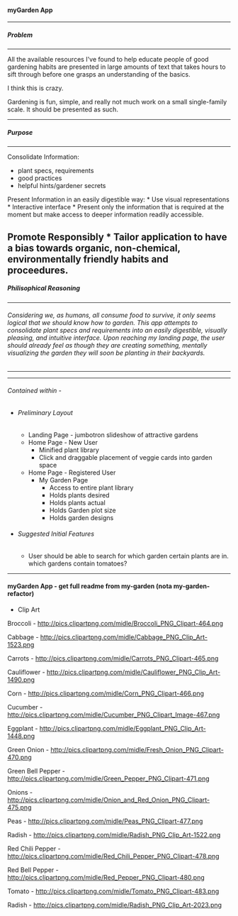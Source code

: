 #### myGarden App
---
##### Problem
---
All the available resources I've found to help educate people of good gardening habits are presented in large amounts of text that takes hours to sift through before one grasps an understanding of the basics.

I think this is crazy. 

Gardening is fun, simple, and really not much work on a small single-family scale. It should be presented as such.

---

##### Purpose
---
Consolidate Information: 
  * plant specs, requirements
  * good practices
  * helpful hints/gardener secrets

Present Information in an easily digestible way:
    * Use visual representations
    * Interactive interface
    * Present only the information that is required at the moment but make access to deeper information readily accessible.

Promote Responsibly
    * Tailor application to have a bias towards organic, non-chemical, environmentally friendly habits and proceedures.
---

##### Philisophical Reasoning
---
###### Considering we, as humans, all consume food to survive, it only seems logical that we should know how to garden.  This app attempts to consolidate plant specs and requirements into an easily digestible, visually pleasing, and intuitive interface.  Upon reaching my landing page, the user should already feel as though they are creating something, mentally visualizing the garden they will soon be planting in their backyards.
---
---
###### Contained within -
* ###### Preliminary Layout
    * Landing Page - jumbotron slideshow of attractive gardens
    * Home Page - New User
        * Minified plant library
        * Click and draggable placement of veggie cards into garden space
    * Home Page - Registered User
        * My Garden Page
            *  Access to entire plant library
            *  Holds plants desired
            *  Holds plants actual
            *  Holds Garden plot size
            *  Holds garden designs

* ###### Suggested Initial Features
    * User should be able to search for which garden certain plants are in.  which gardens contain tomatoes?

------

#### myGarden App - get full readme from my-garden (nota my-garden-refactor)

- Clip Art

Broccoli - 
  http://pics.clipartpng.com/midle/Broccoli_PNG_Clipart-464.png

Cabbage - 
  http://pics.clipartpng.com/midle/Cabbage_PNG_Clip_Art-1523.png

Carrots - 
  http://pics.clipartpng.com/midle/Carrots_PNG_Clipart-465.png

Cauliflower -
  http://pics.clipartpng.com/midle/Cauliflower_PNG_Clip_Art-1490.png

Corn - 
  http://pics.clipartpng.com/midle/Corn_PNG_Clipart-466.png

Cucumber - 
  http://pics.clipartpng.com/midle/Cucumber_PNG_Clipart_Image-467.png

Eggplant -
  http://pics.clipartpng.com/midle/Eggplant_PNG_Clip_Art-1448.png

Green Onion -
  http://pics.clipartpng.com/midle/Fresh_Onion_PNG_Clipart-470.png

Green Bell Pepper -
  http://pics.clipartpng.com/midle/Green_Pepper_PNG_Clipart-471.png

Onions -
  http://pics.clipartpng.com/midle/Onion_and_Red_Onion_PNG_Clipart-475.png

Peas - 
  http://pics.clipartpng.com/midle/Peas_PNG_Clipart-477.png

Radish -
  http://pics.clipartpng.com/midle/Radish_PNG_Clip_Art-1522.png

Red Chili Pepper -
  http://pics.clipartpng.com/midle/Red_Chili_Pepper_PNG_Clipart-478.png

Red Bell Pepper -
  http://pics.clipartpng.com/midle/Red_Pepper_PNG_Clipart-480.png

Tomato -
  http://pics.clipartpng.com/midle/Tomato_PNG_Clipart-483.png

Radish -
  http://pics.clipartpng.com/midle/Radish_PNG_Clip_Art-2023.png


















